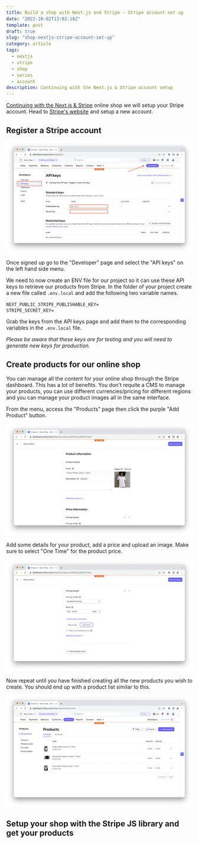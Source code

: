 ```yaml
---
title: Build a shop with Next.js and Stripe - Stripe account set up
date: "2022-10-02T13:02:18Z"
template: post
draft: true
slug: "shop-nextjs-stripe-account-set-up"
category: article
tags:
  - nextjs
  - stripe
  - shop
  - series
  - account
description: Continuing with the Next.js & Stripe account setup
---
```


[Continuing with the Next.js & Stripe](https://andrewford.co.nz/articles/shop-nextjs-stripe-introduction/) online shop we will setup your Stripe account. Head to [Stripe's website](https://dashboard.stripe.com/register) and setup a new account.

## Register a Stripe account

![Stripe Developers API keys page](stripe-api-page.png)

Once signed up go to the "Developer" page and select the "API keys" on the left hand side menu.

We need to now create an ENV file for our project so it can use these API keys to retrieve our products from Stripe. In the folder of your project create a new file called `.env.local` and add the following two variable names.

```
NEXT_PUBLIC_STRIPE_PUBLISHABLE_KEY=
STRIPE_SECRET_KEY=
```

Grab the keys from the API keys page and add them to the corresponding variables in the `.env.local` file.

_Please be aware that these keys are for testing and you will need to generate new keys for production._

## Create products for our online shop

You can manage all the content for your online shop through the Stripe dashboard. This has a lot of benefits. You don't requite a CMS to manage your products, you can use different currencies/pricing for different regions and you can manage your product images all in the same interface.

From the menu, access the "Products" page then click the purple "Add Product" button.

![Product information form](add-product-stripe.png)

Add some details for your product, add a price and upload an image. Make sure to select "One Time" for the product price.

![Product One Time price](product-one-time-price.png)

Now repeat until you have finished creating all the new products you wish to create. You should end up with a product list similar to this.

![List of products on Stripe](stripe-products-list.png)

## Setup your shop with the Stripe JS library and get your products
